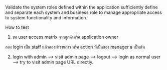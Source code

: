 Validate the system roles defined within the application sufficiently define and separate each system and business role to manage appropriate access to system functionality and information.

How to test

1. ขอ user access matrix จากลูกค้าหรือ application owner 



ลอง login เป็น staff แล้วลองทำรายการ หรือ action ที่เป็นของ manager a เป็นต้น

2. login with admin --> visit admin page --> logout --> login as normal user --> try to visit admin page URL directly.
